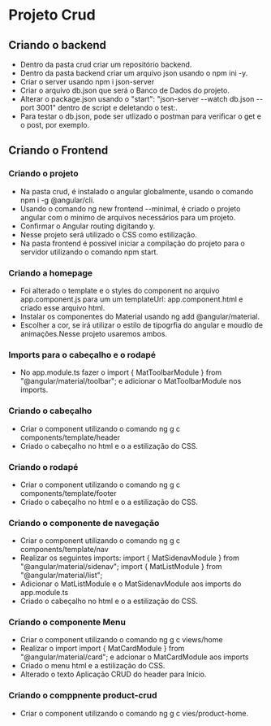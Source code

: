 # Projeto Crud

## Criando o backend

- Dentro da pasta crud criar um repositório backend.
- Dentro da pasta backend criar um arquivo json usando o npm ini -y.
- Criar o server usando npm i json-server
- Criar o arquivo db.json que será o Banco de Dados do projeto.
- Alterar o package.json usando o "start": "json-server --watch db.json --port 3001" dentro de script e deletando o test:.
- Para testar o db.json, pode ser utlizado o postman para verificar o get e o post, por exemplo.

## Criando o Frontend

### Criando o projeto

- Na pasta crud, é instalado o angular globalmente, usando o comando npm i -g @angular/cli.
- Usando o comando ng new frontend --minimal, é criado o projeto angular com o minimo de arquivos necessários para um projeto.
- Confirmar o Angular routing digitando y.
- Nesse projeto será utilizado o CSS como estilização.
- Na pasta frontend é possivel iniciar a compilação do projeto para o servidor utilizando o comando npm start.

### Criando a homepage

- Foi alterado o template e o styles do component no arquivo app.component.js para um um templateUrl: app.component.html e criado esse arquivo html.
- Instalar os componentes do Material usando ng add @angular/material.
- Escolher a cor, se irá utilizar o estilo de tipogrfia do angular e moudlo de animações.Nesse projeto usaremos ambos.

### Imports para o cabeçalho e o rodapé

- No app.module.ts fazer o import { MatToolbarModule } from "@angular/material/toolbar"; e adicionar o MatToolbarModule nos imports.

### Criando o cabeçalho

- Criar o component utilizando o comando ng g c components/template/header
- Criado o cabeçalho no html e o a estilização do CSS.

### Criando o rodapé

- Criar o component utilizando o comando ng g c components/template/footer
- Criado o cabeçalho no html e o a estilização do CSS.

### Criando o componente de navegação

- Criar o component utilizando o comando ng g c components/template/nav
- Realizar os seguintes imports: import { MatSidenavModule } from "@angular/material/sidenav";
  import { MatListModule } from "@angular/material/list";
- Adicionar o MatListModule e o MatSidenavModule aos imports do app.module.ts
- Criado o cabeçalho no html e o a estilização do CSS.

### Criando o componente Menu

- Criar o component utilizando o comando ng g c views/home
- Realizar o import import { MatCardModule } from "@angular/material/card"; e adcionar o MatCardModule aos imports
- Criado o menu html e a estilização do CSS.
- Alterado o texto Aplicação CRUD do header para Início.

### Criando o comppnente product-crud

- Criar o component utilizando o comando ng g c vies/product-home.
